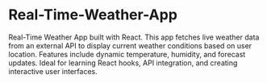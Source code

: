 # Real-Time-Weather-App
Real-Time Weather App built with React. This app fetches live weather data from an external API to display current weather conditions based on user location. Features include dynamic temperature, humidity, and forecast updates. Ideal for learning React hooks, API integration, and creating interactive user interfaces.
